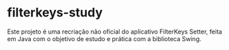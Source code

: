 # filterkeys-study
Este projeto é uma recriação não oficial do aplicativo FilterKeys Setter, feita em Java com o objetivo de estudo e prática com a biblioteca Swing.
